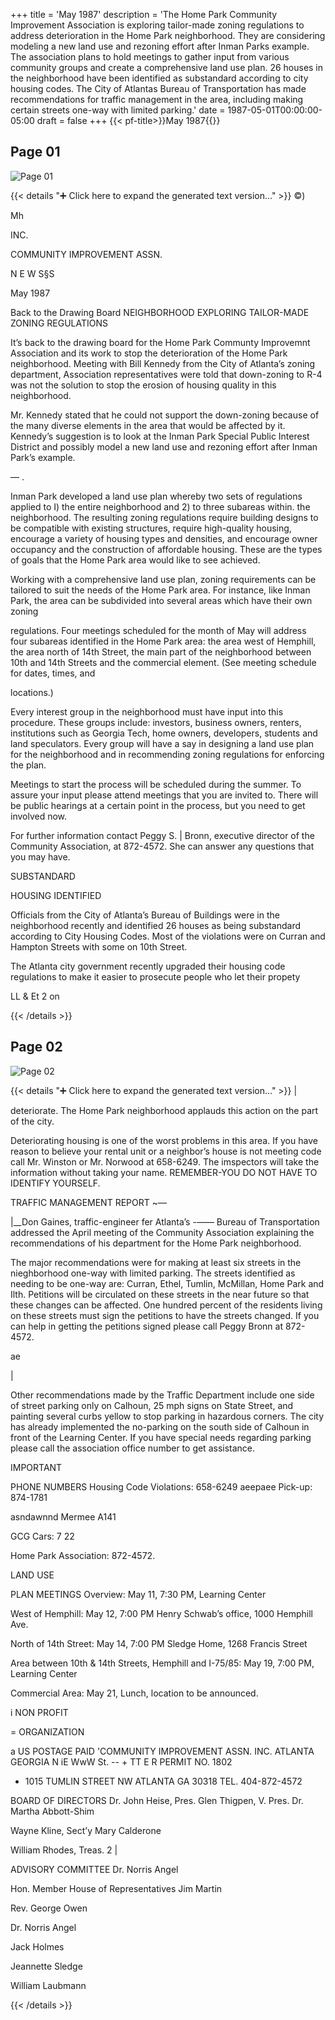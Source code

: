 +++
title = 'May 1987'
description = 'The Home Park Community Improvement Association is exploring tailor-made zoning regulations to address deterioration in the Home Park neighborhood. They are considering modeling a new land use and rezoning effort after Inman Parks example. The association plans to hold meetings to gather input from various community groups and create a comprehensive land use plan. 26 houses in the neighborhood have been identified as substandard according to city housing codes. The City of Atlantas Bureau of Transportation has made recommendations for traffic management in the area, including making certain streets one-way with limited parking.'
date = 1987-05-01T00:00:00-05:00
draft = false
+++
{{< pf-title>}}May 1987{{</pf-title>}}


## Page 01

![Page 01](/hpcia-newsletter-archive/1987-05_01.jpg)

{{< details "➕ Click here to expand the generated text version..." >}}
©)

Mh

INC.

COMMUNITY IMPROVEMENT ASSN.

N E W S§S

May 1987

Back to the Drawing Board
NEIGHBORHOOD
EXPLORING TAILOR-MADE
ZONING REGULATIONS

It’s back to the drawing board for the Home
Park Communty Improvemnt Association and
its work to stop the deterioration of the Home
Park neighborhood. Meeting with Bill
Kennedy from the City of Atlanta’s zoning
department, Association representatives were
told that down-zoning to R-4 was not the
solution to stop the erosion of housing quality
in this neighborhood.

Mr. Kennedy stated that he could not support
the down-zoning because of the many diverse
elements in the area that would be affected by
it. Kennedy’s suggestion is to look at the
Inman Park Special Public Interest District and
possibly model a new land use and rezoning
effort after Inman Park’s example.

— .

Inman Park developed a land use plan whereby
two sets of regulations applied to I) the entire
neighborhood and 2) to three subareas within.
the neighborhood. The resulting zoning
regulations require building designs to be
compatible with existing structures, require
high-quality housing, encourage a variety of
housing types and densities, and encourage
owner occupancy and the construction of
affordable housing. These are the types of
goals that the Home Park area would like to
see achieved.

Working with a comprehensive land use plan,
zoning requirements can be tailored to suit the
needs of the Home Park area. For instance,
like Inman Park, the area can be subdivided
into several areas which have their own zoning

regulations. Four meetings scheduled for the
month of May will address four subareas
identified in the Home Park area: the area
west of Hemphill, the area north of 14th Street,
the main part of the neighborhood between 10th
and 14th Streets and the commercial element.
(See meeting schedule for dates, times, and

locations.)

Every interest group in the neighborhood must
have input into this procedure. These groups
include: investors, business owners, renters,
institutions such as Georgia Tech, home
owners, developers, students and land
speculators. Every group will have a say in
designing a land use plan for the neighborhood
and in recommending zoning regulations for
enforcing the plan.

Meetings to start the process will be scheduled
during the summer. To assure your input
please attend meetings that you are invited to.
There will be public hearings at a certain point
in the process, but you need to get involved
now.

For further information contact Peggy S. |
Bronn, executive director of the Community
Association, at 872-4572. She can answer any
questions that you may have.

SUBSTANDARD

HOUSING IDENTIFIED

Officials from the City of Atlanta’s Bureau of
Buildings were in the neighborhood recently
and identified 26 houses as being substandard
according to City Housing Codes. Most of the
violations were on Curran and Hampton
Streets with some on 10th Street.

The Atlanta city government recently upgraded
their housing code regulations to make it easier
to prosecute people who let their propety

LL & Et 2 on


{{< /details >}}




## Page 02

![Page 02](/hpcia-newsletter-archive/1987-05_02.jpg)

{{< details "➕ Click here to expand the generated text version..." >}}
|

deteriorate. The Home Park neighborhood
applauds this action on the part of the city.

Deteriorating housing is one of the worst
problems in this area. If you have reason to
believe your rental unit or a neighbor’s house is
not meeting code call Mr. Winston or Mr.
Norwood at 658-6249. The imspectors will take
the information without taking your name.
REMEMBER-YOU DO NOT HAVE TO
IDENTIFY YOURSELF.

TRAFFIC
MANAGEMENT REPORT ~—

|__Don Gaines, traffic-engineer fer Atlanta’s -——
Bureau of Transportation addressed the April
meeting of the Community Association
explaining the recommendations of his
department for the Home Park neighborhood.

The major recommendations were for making
at least six streets in the nieghborhood one-way
with limited parking. The streets identified as
needing to be one-way are: Curran, Ethel,
Tumlin, McMillan, Home Park and Ilth.
Petitions will be circulated on these streets in
the near future so that these changes can be
affected. One hundred percent of the residents
living on these streets must sign the petitions to
have the streets changed. If you can help in
getting the petitions signed please call Peggy
Bronn at 872-4572.

ae

|

Other recommendations made by the Traffic
Department include one side of street parking
only on Calhoun, 25 mph signs on State Street,
and painting several curbs yellow to stop
parking in hazardous corners. The city has
already implemented the no-parking on the
south side of Calhoun in front of the Learning
Center. If you have special needs regarding
parking please call the association office
number to get assistance.

IMPORTANT

PHONE NUMBERS
Housing Code Violations: 658-6249
aeepaee Pick-up: 874-1781

asndawnnd Mermee A141

GCG Cars: 7 22

Home Park Association: 872-4572.

LAND USE

PLAN MEETINGS
Overview: May 11, 7:30 PM, Learning Center

West of Hemphill: May 12, 7:00 PM
Henry Schwab’s office, 1000 Hemphill Ave.

North of 14th Street: May 14, 7:00 PM
Sledge Home, 1268 Francis Street

Area between 10th & 14th Streets, Hemphill
and I-75/85: May 19, 7:00 PM, Learning Center

Commercial Area: May 21, Lunch, location to
be announced.

i NON PROFIT

= ORGANIZATION

a US POSTAGE PAID
'COMMUNITY IMPROVEMENT ASSN. INC. ATLANTA GEORGIA
N iE WwW St. -- + TT E R PERMIT NO. 1802

* 1015 TUMLIN STREET NW ATLANTA GA 30318 TEL. 404-872-4572

BOARD OF DIRECTORS
Dr. John Heise, Pres.
Glen Thigpen, V. Pres. Dr. Martha Abbott-Shim

Wayne Kline, Sect’y Mary Calderone

William Rhodes, Treas. 2 |

ADVISORY COMMITTEE
Dr. Norris Angel

Hon. Member
House of Representatives
Jim Martin

Rev. George Owen

Dr. Norris Angel

Jack Holmes

Jeannette Sledge

William Laubmann


{{< /details >}}


